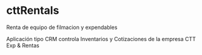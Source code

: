 # cttRentals

Renta de equipo de filmacion y expendables

Aplicación tipo CRM controla Inventarios y Cotizaciones de la empresa CTT Exp & Rentas
